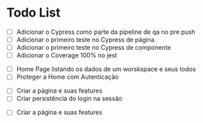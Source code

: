 # Todo List

<!-- CHORE -->

- [ ] Adicionar o Cypress como parte da pipeline de qa no pre push
- [ ] Adicionar o primeiro teste no Cypress de página
- [ ] Adicionar o primeiro teste no Cypress de componente
- [ ] Adicionar o Coverage 100% no jest

<!-- FEATURES HOME -->

- [ ] Home Page listando os dados de um worskspace e seus todos
- [ ] Proteger a Home com Autenticação

<!-- FEATURES LOGIN -->

- [ ] Criar a página e suas features
- [ ] Criar persistência do login na sessão

<!-- FEATURES SIGNUP -->

- [ ] Criar a página e suas features
